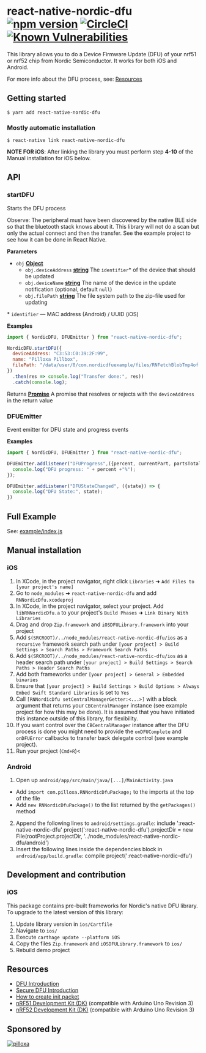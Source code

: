 # react-native-nordic-dfu [![npm version](https://badge.fury.io/js/react-native-nordic-dfu.svg)](https://badge.fury.io/js/react-native-nordic-dfu) [![CircleCI](https://circleci.com/gh/Pilloxa/react-native-nordic-dfu.svg?style=svg)](https://circleci.com/gh/Pilloxa/react-native-nordic-dfu) [![Known Vulnerabilities](https://snyk.io/test/github/pilloxa/react-native-nordic-dfu/badge.svg)](https://snyk.io/test/github/pilloxa/react-native-nordic-dfu)

This library allows you to do a Device Firmware Update (DFU) of your nrf51 or
nrf52 chip from Nordic Semiconductor. It works for both iOS and Android.

For more info about the DFU process, see: [Resources](#resources)

## Getting started

`$ yarn add react-native-nordic-dfu`

### Mostly automatic installation

`$ react-native link react-native-nordic-dfu`

**NOTE FOR iOS**: After linking the library you must perform step **4-10** of the Manual installation for iOS below.

## API

<!-- Generated by documentation.js. Update this documentation by updating the source code. -->

### startDFU

Starts the DFU process

Observe: The peripheral must have been discovered by the native BLE side so that the
bluetooth stack knows about it. This library will not do a scan but only
the actual connect and then the transfer. See the example project to see how it can be
done in React Native.

**Parameters**

-   `obj` **[Object](https://developer.mozilla.org/en-US/docs/Web/JavaScript/Reference/Global_Objects/Object)**
    -   `obj.deviceAddress` **[string](https://developer.mozilla.org/en-US/docs/Web/JavaScript/Reference/Global_Objects/String)** The `identifier`\* of the device that should be updated
    -   `obj.deviceName` **[string](https://developer.mozilla.org/en-US/docs/Web/JavaScript/Reference/Global_Objects/String)** The name of the device in the update notification (optional, default `null`)
    -   `obj.filePath` **[string](https://developer.mozilla.org/en-US/docs/Web/JavaScript/Reference/Global_Objects/String)** The file system path to the zip-file used for updating
    
\* `identifier` — MAC address (Android) / UUID (iOS)

**Examples**

```javascript
import { NordicDFU, DFUEmitter } from "react-native-nordic-dfu";

NordicDFU.startDFU({
  deviceAddress: "C3:53:C0:39:2F:99",
  name: "Pilloxa Pillbox",
  filePath: "/data/user/0/com.nordicdfuexample/files/RNFetchBlobTmp4of.zip"
})
  .then(res => console.log("Transfer done:", res))
  .catch(console.log);
```

Returns **[Promise](https://developer.mozilla.org/en-US/docs/Web/JavaScript/Reference/Global_Objects/Promise)** A promise that resolves or rejects with the `deviceAddress` in the return value

### DFUEmitter

Event emitter for DFU state and progress events

**Examples**

```javascript
import { NordicDFU, DFUEmitter } from "react-native-nordic-dfu";

DFUEmitter.addlistener("DFUProgress",({percent, currentPart, partsTotal, avgSpeed, speed}) => {
  console.log("DFU progress: " + percent +"%");
});

DFUEmitter.addListener("DFUStateChanged", ({state}) => {
  console.log("DFU State:", state);
})
```

## Full Example

See: [example/index.js](example/index.android.js)

## Manual installation

### iOS

1.  In XCode, in the project navigator, right click `Libraries` ➜ `Add Files to [your project's name]`
2.  Go to `node_modules` ➜ `react-native-nordic-dfu` and add `RNNordicDfu.xcodeproj`
3.  In XCode, in the project navigator, select your project. Add `libRNNordicDfu.a` to your project's `Build Phases` ➜ `Link Binary With Libraries`
4.  Drag and drop `Zip.framework` and `iOSDFULibrary.framework` into your project
5.  Add `$(SRCROOT)/../node_modules/react-native-nordic-dfu/ios` as a `recursive` framework search path under `[your project] > Build Settings > Search Paths > Framework Search Paths`
6.  Add `$(SRCROOT)/../node_modules/react-native-nordic-dfu/ios` as a header search path under `[your project] > Build Settings > Search Paths > Header Search Paths`
7.  Add both frameworks under `[your project] > General > Embedded binaries`
8.  Ensure that `[your project] > Build Settings > Build Options > Always Embed Swift Standard Libraries` is set to `Yes`
9.  Call `[RNNordicDfu setCentralManagerGetter:<...>]` with a block argument that returns your `CBCentralManager` instance (see example project for how this may be done). It is assumed that you have initiated this instance outside of this library, for flexibility.
10.  If you want control over the `CBCentralManager` instance after the DFU process is done you might need to provide the `onDFUComplete` and `onDFUError` callbacks to transfer back delegate control (see example project).
11. Run your project (`Cmd+R`)&lt;

### Android

1.  Open up `android/app/src/main/java/[...]/MainActivity.java`

-   Add `import com.pilloxa.RNNordicDfuPackage;` to the imports at the top of the file
-   Add `new RNNordicDfuPackage()` to the list returned by the `getPackages()` method

2.  Append the following lines to `android/settings.gradle`:
        include ':react-native-nordic-dfu'
        project(':react-native-nordic-dfu').projectDir = new File(rootProject.projectDir, 	'../node_modules/react-native-nordic-dfu/android')
3.  Insert the following lines inside the dependencies block in `android/app/build.gradle`:
          compile project(':react-native-nordic-dfu')

## Development and contribution

### iOS

This package contains pre-built frameworks for Nordic's native DFU library. To upgrade to the latest version of this library:

1.  Update library version in `ios/Cartfile`
2.  Navigate to `ios/`
3.  Execute `carthage update --platform iOS`
4.  Copy the files `Zip.framework` and `iOSDFULibrary.framework` to `ios/`
5.  Rebuild demo project

## Resources

-   [DFU Introduction](http://infocenter.nordicsemi.com/topic/com.nordic.infocenter.sdk5.v11.0.0/examples_ble_dfu.html?cp=6_0_0_4_3_1 "BLE Bootloader/DFU")
-   [Secure DFU Introduction](http://infocenter.nordicsemi.com/topic/com.nordic.infocenter.sdk5.v12.0.0/ble_sdk_app_dfu_bootloader.html?cp=4_0_0_4_3_1 "BLE Secure DFU Bootloader")
-   [How to create init packet](https://github.com/NordicSemiconductor/Android-nRF-Connect/tree/master/init%20packet%20handling "Init packet handling")
-   [nRF51 Development Kit (DK)](http://www.nordicsemi.com/eng/Products/nRF51-DK "nRF51 DK") (compatible with Arduino Uno Revision 3)
-   [nRF52 Development Kit (DK)](http://www.nordicsemi.com/eng/Products/Bluetooth-Smart-Bluetooth-low-energy/nRF52-DK "nRF52 DK") (compatible with Arduino Uno Revision 3)

## Sponsored by

[![pilloxa](https://pilloxa.com/images/pilloxa-round-logo.svg)](https://pilloxa.com)
